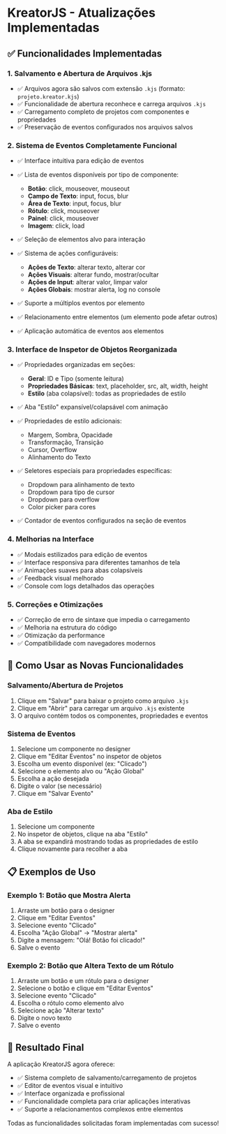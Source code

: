 # KreatorJS - Atualizações Implementadas

## ✅ Funcionalidades Implementadas

### 1. **Salvamento e Abertura de Arquivos .kjs**
- ✅ Arquivos agora são salvos com extensão `.kjs` (formato: `projeto.kreator.kjs`)
- ✅ Funcionalidade de abertura reconhece e carrega arquivos `.kjs`
- ✅ Carregamento completo de projetos com componentes e propriedades
- ✅ Preservação de eventos configurados nos arquivos salvos

### 2. **Sistema de Eventos Completamente Funcional**
- ✅ Interface intuitiva para edição de eventos
- ✅ Lista de eventos disponíveis por tipo de componente:
  - **Botão**: click, mouseover, mouseout
  - **Campo de Texto**: input, focus, blur
  - **Área de Texto**: input, focus, blur
  - **Rótulo**: click, mouseover
  - **Painel**: click, mouseover
  - **Imagem**: click, load

- ✅ Seleção de elementos alvo para interação
- ✅ Sistema de ações configuráveis:
  - **Ações de Texto**: alterar texto, alterar cor
  - **Ações Visuais**: alterar fundo, mostrar/ocultar
  - **Ações de Input**: alterar valor, limpar valor
  - **Ações Globais**: mostrar alerta, log no console

- ✅ Suporte a múltiplos eventos por elemento
- ✅ Relacionamento entre elementos (um elemento pode afetar outros)
- ✅ Aplicação automática de eventos aos elementos

### 3. **Interface de Inspetor de Objetos Reorganizada**
- ✅ Propriedades organizadas em seções:
  - **Geral**: ID e Tipo (somente leitura)
  - **Propriedades Básicas**: text, placeholder, src, alt, width, height
  - **Estilo** (aba colapsível): todas as propriedades de estilo

- ✅ Aba "Estilo" expansível/colapsável com animação
- ✅ Propriedades de estilo adicionais:
  - Margem, Sombra, Opacidade
  - Transformação, Transição
  - Cursor, Overflow
  - Alinhamento do Texto

- ✅ Seletores especiais para propriedades específicas:
  - Dropdown para alinhamento de texto
  - Dropdown para tipo de cursor
  - Dropdown para overflow
  - Color picker para cores

- ✅ Contador de eventos configurados na seção de eventos

### 4. **Melhorias na Interface**
- ✅ Modais estilizados para edição de eventos
- ✅ Interface responsiva para diferentes tamanhos de tela
- ✅ Animações suaves para abas colapsíveis
- ✅ Feedback visual melhorado
- ✅ Console com logs detalhados das operações

### 5. **Correções e Otimizações**
- ✅ Correção de erro de sintaxe que impedia o carregamento
- ✅ Melhoria na estrutura do código
- ✅ Otimização da performance
- ✅ Compatibilidade com navegadores modernos

## 🚀 Como Usar as Novas Funcionalidades

### **Salvamento/Abertura de Projetos**
1. Clique em "Salvar" para baixar o projeto como arquivo `.kjs`
2. Clique em "Abrir" para carregar um arquivo `.kjs` existente
3. O arquivo contém todos os componentes, propriedades e eventos

### **Sistema de Eventos**
1. Selecione um componente no designer
2. Clique em "Editar Eventos" no inspetor de objetos
3. Escolha um evento disponível (ex: "Clicado")
4. Selecione o elemento alvo ou "Ação Global"
5. Escolha a ação desejada
6. Digite o valor (se necessário)
7. Clique em "Salvar Evento"

### **Aba de Estilo**
1. Selecione um componente
2. No inspetor de objetos, clique na aba "Estilo"
3. A aba se expandirá mostrando todas as propriedades de estilo
4. Clique novamente para recolher a aba

## 📋 Exemplos de Uso

### **Exemplo 1: Botão que Mostra Alerta**
1. Arraste um botão para o designer
2. Clique em "Editar Eventos"
3. Selecione evento "Clicado"
4. Escolha "Ação Global" → "Mostrar alerta"
5. Digite a mensagem: "Olá! Botão foi clicado!"
6. Salve o evento

### **Exemplo 2: Botão que Altera Texto de um Rótulo**
1. Arraste um botão e um rótulo para o designer
2. Selecione o botão e clique em "Editar Eventos"
3. Selecione evento "Clicado"
4. Escolha o rótulo como elemento alvo
5. Selecione ação "Alterar texto"
6. Digite o novo texto
7. Salve o evento

## 🎯 Resultado Final

A aplicação KreatorJS agora oferece:
- ✅ Sistema completo de salvamento/carregamento de projetos
- ✅ Editor de eventos visual e intuitivo
- ✅ Interface organizada e profissional
- ✅ Funcionalidade completa para criar aplicações interativas
- ✅ Suporte a relacionamentos complexos entre elementos

Todas as funcionalidades solicitadas foram implementadas com sucesso!

